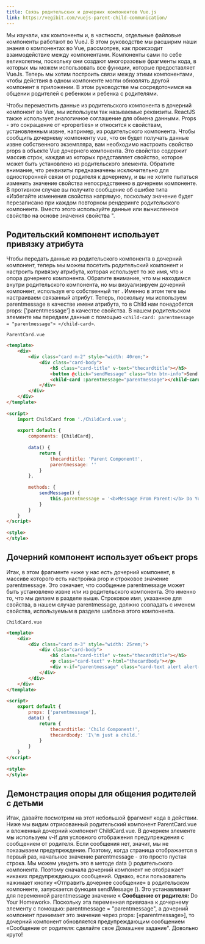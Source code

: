 ```yaml
---
title: Связь родительских и дочерних компонентов Vue.js
link: https://vegibit.com/vuejs-parent-child-communication/
---
```


Мы изучали, как компоненты и, в частности, отдельные файловые компоненты работают во VueJ. В этом руководстве мы расширим наши знания о компонентах во Vue, рассмотрев, как происходит взаимодействие между компонентами. Компоненты сами по себе великолепны, поскольку они создают многоразовые фрагменты кода, в которых мы можем использовать все функции, которые предоставляет VueJs. Теперь мы хотим построить связи между этими компонентами, чтобы действия в одном компоненте могли обновлять другой компонент в приложении. В этом руководстве мы сосредоточимся на общении родителей с ребенком и ребенка с родителями.

Чтобы переместить данные из родительского компонента в дочерний компонент во Vue, мы используем так называемые реквизиты. ReactJS также использует аналогичное соглашение для обмена данными. Props - это сокращение от «properties» и относится к свойствам, установленным извне, например, из родительского компонента. Чтобы сообщить дочернему компоненту vue, что он будет получать данные извне собственного экземпляра, вам необходимо настроить свойство props в объекте Vue дочернего компонента. Это свойство содержит массив строк, каждая из которых представляет свойство, которое может быть установлено из родительского элемента. Обратите внимание, что реквизиты предназначены исключительно для односторонней связи от родителя к дочернему, и вы не хотите пытаться изменить значение свойства непосредственно в дочернем компоненте. В противном случае вы получите сообщение об ошибке типа «Избегайте изменения свойства напрямую, поскольку значение будет перезаписано при каждом повторном рендеринге родительского компонента. Вместо этого используйте данные или вычисленное свойство на основе значения свойства ".

## Родительский компонент использует привязку атрибута

Чтобы передать данные из родительского компонента в дочерний компонент, теперь мы можем посетить родительский компонент и настроить привязку атрибута, которая использует то же имя, что и опора дочернего компонента. Обратите внимание, что мы находимся внутри родительского компонента, но мы визуализируем дочерний компонент, используя его собственный тег <child-card>. Именно в этом теге мы настраиваем связанный атрибут. Теперь, поскольку мы используем parentmessage в качестве имени атрибута, то в Child нам понадобятся props: ['parentmessage'] в качестве свойства. В нашем родительском элементе мы передаем данные с помощью `<child-card: parentmessage = "parentmessage"> </child-card>`.

```
ParentCard.vue
```

```html
<template>
    <div>
        <div class="card m-2" style="width: 40rem;">
            <div class="card-body">
                <h5 class="card-title" v-text="thecardtitle"></h5>
                <button @click="sendMessage" class="btn btn-info">Send Child A Message</button>
                <child-card :parentmessage="parentmessage"></child-card>
            </div>
        </div>
    </div>
</template>
 
<script>
    import ChildCard from './ChildCard.vue';
 
    export default {
        components: {ChildCard},
 
        data() {
            return {
                thecardtitle: 'Parent Component!',
                parentmessage: ''
            }
        },
 
        methods: {
            sendMessage() {
                this.parentmessage = '<b>Message From Parent:</b> Do Your Homework'
            }
        }
    }
</script>
 
<style>
</style>
```

## Дочерний компонент использует объект props

Итак, в этом фрагменте ниже у нас есть дочерний компонент, в массиве которого есть настройка prop и строковое значение parentmessage. Это означает, что сообщение parentmessage может быть установлено извне или из родительского компонента. Это именно то, что мы делаем в разделе выше. Строковое имя, указанное для свойства, в нашем случае parentmessage, должно совпадать с именем свойства, используемым в разделе шаблона этого компонента.

```
ChildCard.vue
```

```html
<template>
    <div>
        <div class="card m-3" style="width: 25rem;">
            <div class="card-body">
                <h5 class="card-title" v-text="thecardtitle"></h5>
                <p class="card-text" v-html="thecardbody"></p>
                <div v-if="parentmessage" class="card-text alert alert-warning" v-html="parentmessage"></div>
            </div>
        </div>
    </div>
</template>
 
<script>
    export default {
        props: ['parentmessage'],
        data() {
            return {
                thecardtitle: 'Child Component!',
                thecardbody: 'I\'m just a child.'
            }
        }
    }
</script>
 
<style>
</style>
```

## Демонстрация опоры для общения родителей с детьми

Итак, давайте посмотрим на этот небольшой фрагмент кода в действии. Ниже мы видим отрисованный родительский компонент ParentCard.vue и вложенный дочерний компонент ChildCard.vue. В дочернем элементе мы используем v-if для условного отображения предупреждения с сообщением от родителя. Если сообщения нет, значит, мы не показываем предупреждение. Поэтому, когда страница отображается в первый раз, начальное значение parentmessage - это просто пустая строка. Мы можем увидеть это в методе data () родительского компонента. Поэтому сначала дочерний компонент не отображает никаких предупреждающих сообщений. Однако, если пользователь нажимает кнопку «Отправить дочернее сообщение» в родительском компоненте, запускается функция sendMessage (). Это устанавливает для переменной parentmessage значение «<b> Сообщение от родителя: </b> Do Your Homework». Поскольку эта переменная привязана к дочернему элементу с помощью: parentmessage = "parentmessage", а дочерний компонент принимает это значение через props: [«parentmessage»], то дочерний компонент обновляется предупреждающим сообщением «Сообщение от родителя: сделайте свое Домашнее задание". Довольно круто!

